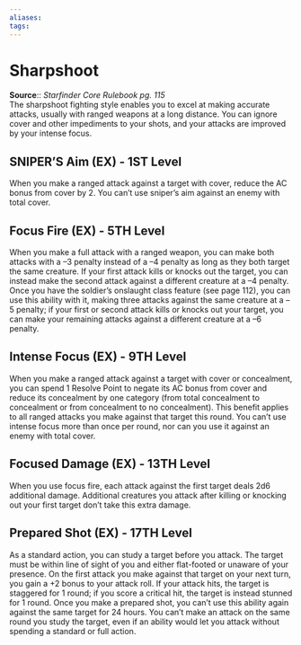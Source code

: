 ```yaml
---
aliases: 
tags: 
---
```


# Sharpshoot

**Source**:: _Starfinder Core Rulebook pg. 115_  
The sharpshoot fighting style enables you to excel at making accurate attacks, usually with ranged weapons at a long distance. You can ignore cover and other impediments to your shots, and your attacks are improved by your intense focus.

## SNIPER’S Aim (EX) - 1ST Level

When you make a ranged attack against a target with cover, reduce the AC bonus from cover by 2. You can’t use sniper’s aim against an enemy with total cover.  

## Focus Fire (EX) - 5TH Level

When you make a full attack with a ranged weapon, you can make both attacks with a –3 penalty instead of a –4 penalty as long as they both target the same creature. If your first attack kills or knocks out the target, you can instead make the second attack against a different creature at a –4 penalty. Once you have the soldier’s onslaught class feature (see page 112), you can use this ability with it, making three attacks against the same creature at a –5 penalty; if your first or second attack kills or knocks out your target, you can make your remaining attacks against a different creature at a –6 penalty.  

## Intense Focus (EX) - 9TH Level

When you make a ranged attack against a target with cover or concealment, you can spend 1 Resolve Point to negate its AC bonus from cover and reduce its concealment by one category (from total concealment to concealment or from concealment to no concealment). This benefit applies to all ranged attacks you make against that target this round. You can’t use intense focus more than once per round, nor can you use it against an enemy with total cover.  

## Focused Damage (EX) - 13TH Level

When you use focus fire, each attack against the first target deals 2d6 additional damage. Additional creatures you attack after killing or knocking out your first target don’t take this extra damage.  

## Prepared Shot (EX) - 17TH Level

As a standard action, you can study a target before you attack. The target must be within line of sight of you and either flat-footed or unaware of your presence. On the first attack you make against that target on your next turn, you gain a +2 bonus to your attack roll. If your attack hits, the target is staggered for 1 round; if you score a critical hit, the target is instead stunned for 1 round. Once you make a prepared shot, you can’t use this ability again against the same target for 24 hours. You can’t make an attack on the same round you study the target, even if an ability would let you attack without spending a standard or full action.
